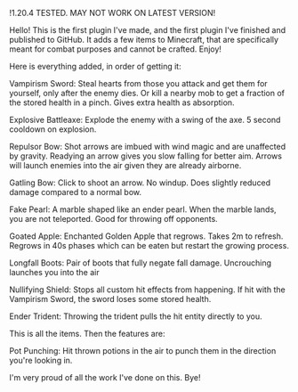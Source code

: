 !1.20.4 TESTED. MAY NOT WORK ON LATEST VERSION!

Hello! This is the first plugin I've made, and the first plugin I've finished and published to GitHub. It adds a few items to Minecraft, that are specifically meant for combat purposes and cannot be crafted. Enjoy!

Here is everything added, in order of getting it:

Vampirism Sword: Steal hearts from those you attack and get them for yourself, only after the enemy dies. Or kill a nearby mob to get a fraction of the stored health in a pinch. Gives extra health as absorption.

Explosive Battleaxe: Explode the enemy with a swing of the axe. 5 second cooldown on explosion.

Repulsor Bow: Shot arrows are imbued with wind magic and are unaffected by gravity. Readying an arrow gives you slow falling for better aim. Arrows will launch enemies into the air given they are already airborne.

Gatling Bow: Click to shoot an arrow. No windup. Does slightly reduced damage compared to a normal bow.

Fake Pearl: A marble shaped like an ender pearl. When the marble lands, you are not teleported. Good for throwing off opponents.

Goated Apple: Enchanted Golden Apple that regrows. Takes 2m to refresh. Regrows in 40s phases which can be eaten but restart the growing process.

Longfall Boots: Pair of boots that fully negate fall damage. Uncrouching launches you into the air

Nullifying Shield: Stops all custom hit effects from happening. If hit with the Vampirism Sword, the sword loses some stored health.

Ender Trident: Throwing the trident pulls the hit entity directly to you.

This is all the items. Then the features are:

Pot Punching: Hit thrown potions in the air to punch them in the direction you're looking in.

I'm very proud of all the work I've done on this. Bye!
